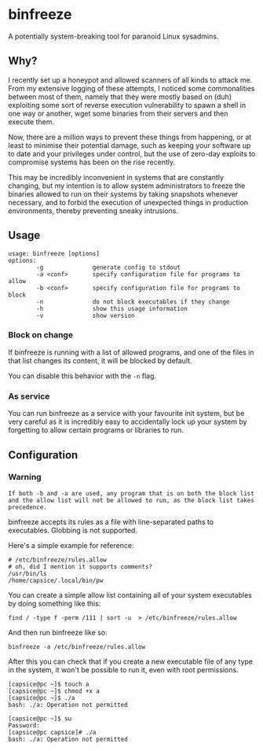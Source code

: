 # binfreeze

A potentially system-breaking tool for paranoid Linux sysadmins.

## Why?

I recently set up a honeypot and allowed scanners of all kinds to attack me. From my extensive logging of these attempts, I noticed some commonalities between most of them, namely that they were mostly based on (duh) exploiting some sort of reverse execution vulnerability to spawn a shell in one way or another, wget some binaries from their servers and then execute them.

Now, there are a million ways to prevent these things from happening, or at least to minimise their potential damage, such as keeping your software up to date and your privileges under control, but the use of zero-day exploits to compromise systems has been on the rise recently.

This may be incredibly inconvenient in systems that are constantly changing, but my intention is to allow system administrators to freeze the binaries allowed to run on their systems by taking snapshots whenever necessary, and to forbid the execution of unexpected things in production environments, thereby preventing sneaky intrusions.

## Usage

```
usage: binfreeze [options]
options:
        -g              generate config to stdout
        -a <conf>       specify configuration file for programs to allow
        -b <conf>       specify configuration file for programs to block
        -n              do not block executables if they change
        -h              show this usage information
        -v              show version
```

### Block on change

If binfreeze is running with a list of allowed programs, and one of the files in that list changes its content, it will be blocked by default.

You can disable this behavior with the `-n` flag.

### As service

You can run binfreeze as a service with your favourite init system, but be very careful as it is incredibly easy to accidentally lock up your system by forgetting to allow certain programs or libraries to run.

## Configuration

### Warning

```
If both -b and -a are used, any program that is on both the block list and the allow list will not be allowed to run, as the block list takes precedence.
```

binfreeze accepts its rules as a file with line-separated paths to executables. Globbing is not supported.

Here's a simple example for reference:

```
# /etc/binfreeze/rules.allow
# oh, did I mention it supports comments?
/usr/bin/ls
/home/capsice/.local/bin/pw
```

You can create a simple allow list containing all of your system executables by doing something like this:

```
find / -type f -perm /111 | sort -u  > /etc/binfreeze/rules.allow
```

And then run binfreeze like so:

```
binfreeze -a /etc/binfreeze/rules.allow
```

After this you can check that if you create a new executable file of any type in the system, it won't be possible to run it, even with root permissions.

```
[capsice@pc ~]$ touch a
[capsice@pc ~]$ chmod +x a
[capsice@pc ~]$ ./a 
bash: ./a: Operation not permitted

[capsice@pc ~]$ su
Password: 
[capsice@pc capsice]# ./a 
bash: ./a: Operation not permitted

```
